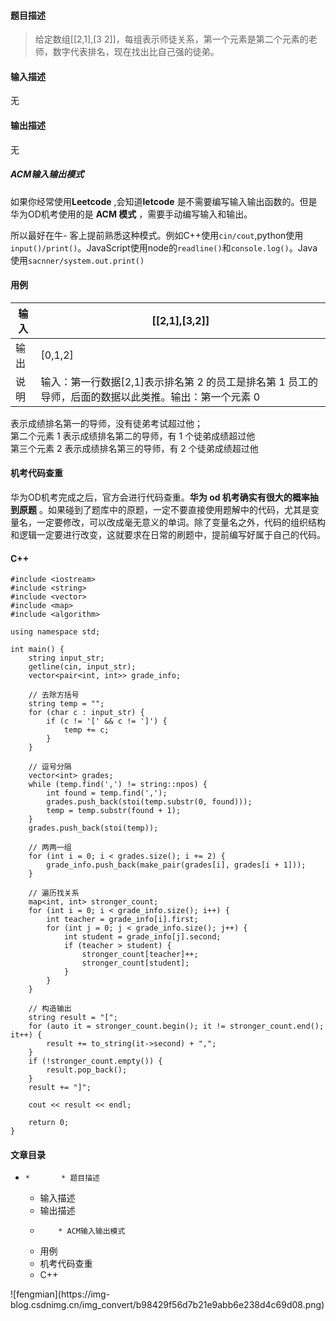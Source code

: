 #### 题目描述

> 给定数组[[2,1],[3 2]]，每组表示师徒关系，第一个元素是第二个元素的老师，数字代表排名，现在找出比自己强的徒弟。

#### 输入描述

无

#### 输出描述

无

##### ACM输入输出模式

如果你经常使用**Leetcode** ,会知道**letcode** 是不需要编写输入输出函数的。但是华为OD机考使用的是 **ACM 模式**
，需要手动编写输入和输出。

所以最好在牛-
客上提前熟悉这种模式。例如C++使用`cin/cout`,python使用`input()/print()`。JavaScript使用node的`readline()`和`console.log()`。Java
使用`sacnner/system.out.print()`

#### 用例

输入| [[2,1],[3,2]]  
---|---  
输出| [0,1,2]  
说明| 输入：第一行数据[2,1]表示排名第 2 的员工是排名第 1 员工的导师，后面的数据以此类推。输出：第一个元素 0
表示成绩排名第一的导师，没有徒弟考试超过他；  
第二个元素 1 表示成绩排名第二的导师，有 1 个徒弟成绩超过他  
第三个元素 2 表示成绩排名第三的导师，有 2 个徒弟成绩超过他  
  
#### 机考代码查重

华为OD机考完成之后，官方会进行代码查重。**华为 od 机考确实有很大的概率抽到原题**
。如果碰到了题库中的原题，一定不要直接使用题解中的代码，尤其是变量名，一定要修改，可以改成毫无意义的单词。除了变量名之外，代码的组织结构和逻辑一定要进行改变，这就要求在日常的刷题中，提前编写好属于自己的代码。

#### C++

    
    
    #include <iostream>
    #include <string>
    #include <vector>
    #include <map>
    #include <algorithm>
    
    using namespace std;
    
    int main() {
        string input_str;
        getline(cin, input_str);
        vector<pair<int, int>> grade_info;
    
        // 去除方括号
        string temp = "";
        for (char c : input_str) {
            if (c != '[' && c != ']') {
                temp += c;
            }
        }
    
        // 逗号分隔
        vector<int> grades;
        while (temp.find(',') != string::npos) {
            int found = temp.find(',');
            grades.push_back(stoi(temp.substr(0, found)));
            temp = temp.substr(found + 1);
        }
        grades.push_back(stoi(temp));
    
        // 两两一组
        for (int i = 0; i < grades.size(); i += 2) {
            grade_info.push_back(make_pair(grades[i], grades[i + 1]));
        }
    
        // 遍历找关系
        map<int, int> stronger_count;
        for (int i = 0; i < grade_info.size(); i++) {
            int teacher = grade_info[i].first;
            for (int j = 0; j < grade_info.size(); j++) {
                int student = grade_info[j].second;
                if (teacher > student) {
                    stronger_count[teacher]++;
                    stronger_count[student];
                }
            }
        }
    
        // 构造输出
        string result = "[";
        for (auto it = stronger_count.begin(); it != stronger_count.end(); it++) {
            result += to_string(it->second) + ",";
        }
        if (!stronger_count.empty()) {
            result.pop_back();
        }
        result += "]";
    
        cout << result << endl;
    
        return 0;
    }
    
    

#### 文章目录

  *     *       * 题目描述
      * 输入描述
      * 输出描述
      *         * ACM输入输出模式
      * 用例
      * 机考代码查重
      * C++

![fengmian](https://img-
blog.csdnimg.cn/img_convert/b98429f56d7b21e9abb6e238d4c69d08.png)

